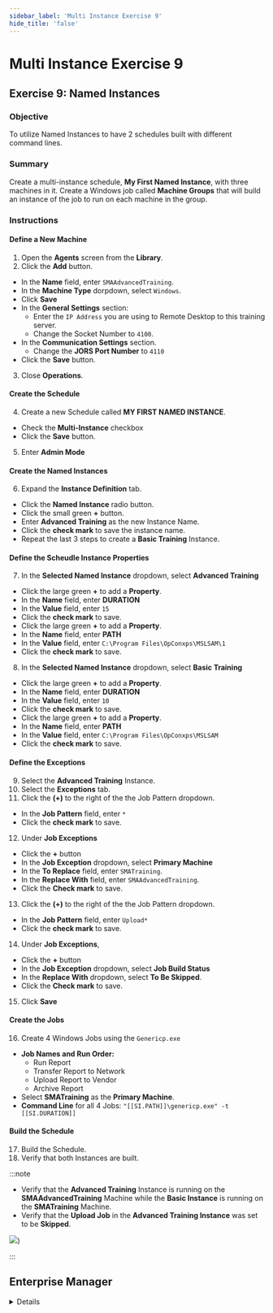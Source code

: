 ```yaml
---
sidebar_label: 'Multi Instance Exercise 9'
hide_title: 'false'
---
```


<head>
  <meta name="robots" content="noindex, nofollow" />
</head>

# Multi Instance Exercise 9

## Exercise 9: Named Instances

### Objective

To utilize Named Instances to have 2 schedules built with different command lines.

### Summary

Create a multi-instance schedule, **My First Named Instance**, with three machines in it. Create a Windows job called **Machine Groups** that will build an instance of the job to run on each machine in the group.

### Instructions

#### Define a New Machine

1. Open the **Agents** screen from the **Library**.
2. Click the **Add** button.
  * In the **Name** field, enter ``SMAAdvancedTraining``.
  * In the **Machine Type** dorpdown, select ```Windows```.
  * Click **Save**
  * In the **General Settings** section:
    * Enter the ```IP Address``` you are using to Remote Desktop to this training server.
    * Change the Socket Number to ```4100```.
  * In the **Communication Settings** section.
    * Change the **JORS Port Number** to ```4110```
  * Click the **Save** button.
3. Close **Operations**.

#### Create the Schedule

4. Create a new Schedule called **MY FIRST NAMED INSTANCE**. 
  * Check the **Multi-Instance** checkbox
  * Click the **Save** button.
5. Enter **Admin Mode**

#### Create the Named Instances

6. Expand the **Instance Definition** tab.
  * Click the **Named Instance** radio button.
  * Click the small green **+** button.
  * Enter **Advanced Training** as the new Instance Name.
  * Click the **check mark** to save the instance name.
  * Repeat the last 3 steps to create a **Basic Training** Instance.

#### Define the Scheudle Instance Properties

7. In the **Selected Named Instance** dropdown, select **Advanced Training**
  * Click the large green **+** to add a **Property**.
  * In the **Name** field, enter **DURATION**
  * In the **Value** field, enter ```15```
  * Click the **check mark** to save.
  * Click the large green **+** to add a **Property**.
  * In the **Name** field, enter **PATH**
  * In the **Value** field, enter ```C:\Program Files\OpConxps\MSLSAM\1```
  * Click the **check mark** to save.
8. In the **Selected Named Instance** dropdown, select **Basic Training**
  * Click the large green **+** to add a **Property**.
  * In the **Name** field, enter **DURATION**
  * In the **Value** field, enter ```10```
  * Click the **check mark** to save.
  * Click the large green **+** to add a **Property**.
  * In the **Name** field, enter **PATH**
  * In the **Value** field, enter ```C:\Program Files\OpConxps\MSLSAM```
  * Click the **check mark** to save.

#### Define the Exceptions

9. Select the **Advanced Training** Instance. 
10. Select the **Exceptions** tab.
11. Click the **(+)** to the right of the the Job Pattern dropdown.
  * In the **Job Pattern** field, enter ```*```
  * Click the **check mark** to save.
12. Under **Job Exceptions**
  * Click the **+** button
  * In the **Job Exception** dropdown, select **Primary Machine**
  * In the **To Replace** field, enter ```SMATraining```.
  * In the **Replace With** field, enter ```SMAAdvancedTraining```.
  * Click the **Check mark** to save.
13. Click the **(+)** to the right of the the Job Pattern dropdown.
  * In the **Job Pattern** field, enter ```Upload*```
  * Click the **check mark** to save.
14. Under **Job Exceptions**, 
  * Click the **+** button
  * In the **Job Exception** dropdown, select **Job Build Status**
  * In the **Replace With** dropdown, select **To Be Skipped**.
  * Click the **Check mark** to save.
15. Click **Save**

#### Create the Jobs

16. Create 4 Windows Jobs using the ```Genericp.exe```
  * **Job Names and Run Order:**
    * Run Report
    * Transfer Report to Network
    * Upload Report to Vendor
    * Archive Report
  * Select **SMATraining** as the **Primary Machine**.  
  * **Command Line** for all 4 Jobs:   ```"[[SI.PATH]]\genericp.exe" -t [[SI.DURATION]]```

#### Build the Schedule

17. Build the Schedule.
18. Verify that both Instances are built.


:::note

* Verify that the **Advanced Training** Instance is running on the **SMAAdvancedTraining** Machine while the **Basic Instance** is running on the **SMATraining** Machine. 
* Verify that the **Upload Job** in the **Advanced Training Instance**  was set to be **Skipped**.

![](../static/imgadvanced/MIEx9Solution.png))

:::



## Enterprise Manager

<details>

1.	Open the Machines screen from the Administration section of the Navigation Panel.
2.	Click the Add button.
3.	Enter **SMAAdvancedTraining** in the Name text box.
4.	Select ```Windows``` as the Machine Type.
5.	Change the Socket Number to ```4100```.
6.	Enter the ```IP Address``` you are using to Remote Desktop to this training server.
7.	Click the Save button.
8.	Click the OpCon **Advanced Settings** Panel link.
9.	Click the Communication Settings tab.
10.	Select **JORS Port Number** in the table.
11.	Enter a value of ```4110```.
12.	Click the Update button.
13.	Click the Save button
14.	Create a new Schedule called **MY FIRST NAMED INSTANCE**. 
15.	Mark the Multi-Instance checkbox in the Schedule Properties frame.
16.	Click the **Instance Definition** tab.
17.	Click the **Named Instance** radio button.
18.	Click the Add button in the Instances field on the left side of the screen.
19.	Click the Add button on the Select Instance popup window.
20.	Enter **Advanced Training** in the Instance Name.
21.	Click the OK button.
22.	Click the OK button.
23.	Repeat this creating a **Basic Training Instance**.
24.	Select the **Advanced Training** Instance in the **Instance** box on the left side of the screen.
25.	Create a Property for DURATION.
    * Enter **DURATION** in the **Property Name** text box under Instance Details.
    * Enter ```15``` in the **Property Value** text box.
    * Click the Add button to the right of Property Value.
26.	Create a Property for **PATH**.
    * Enter **PATH** in the Property Name text box under Instance Details.
    * Enter ```C:\Program Files\OpConxps\MSLSAM\1``` in the Property Value text box.  
    * Click the Add button to the right of **Property Value**.
27.	Click the Save button.
28.	Do the same for the **Basic Class** Instance with two differences
    * Use ```10``` instead of ```15``` for **DURATION**.
    * Remove the ```“\1”``` at the end of the PATH.
29. Click the Save button.
30. Select the **Advanced Training** Instance. 
31. Click the Add button under Exception Rules.
31. Enter the Job Pattern as ```*```.    
30.	Replace **Primary Machine** ```SMATraining```. In the New Value text box enter ```SMAAdvancedTraining```. 
31.	Click the OK button.
32.	Enter the Job Pattern ```Upload*```
33.	Click the Add button under Exception Rules.
34.	Select Job Build Status from the Job Field drop-down.
35.	Select ```To Be Skipped``` from the New Value field.
36.	Click the OK button.
37.	Click the Save button.
38.	Open the Job Master with **MY FIRST NAMED INSTANCE** selected. 
39.	Create four Windows Jobs using the ```Genericp.exe```.
    * **Job Names and Run Order:**
        * Run Report
        * Transfer Report to Network
        * Upload Report to Vendor
        * Archive Report
    * Select **SMATraining** as the **Primary Machine**.  
    * **Command Line** for all three Jobs:   ```"[[SI.PATH]]\genericp.exe" –t [[SI.DURATION]]```
40.	Build the Schedule(s).
41.	Verify that both Instances are built.
42.	Verify that the **Advanced Training** Instance is running on the **SMAAdvancedTraining** Machine while the Basic Instance is running on the **SMATraining** Machine. 
43.	Verify that the Upload Job was set to be **Skipped**.

</details>